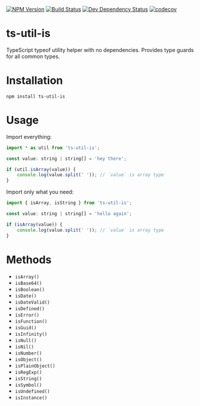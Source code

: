 [![NPM Version](https://badge.fury.io/js/ts-util-is.svg)](https://badge.fury.io/js/ts-util-is)
[![Build Status](https://travis-ci.org/justinlettau/ts-util-is.svg?branch=master)](https://travis-ci.org/justinlettau/ts-util-is)
[![Dev Dependency Status](https://david-dm.org/justinlettau/ts-util-is/dev-status.svg)](https://david-dm.org/justinlettau/ts-util-is?type=dev)
[![codecov](https://codecov.io/gh/justinlettau/ts-util-is/branch/master/graph/badge.svg)](https://codecov.io/gh/justinlettau/ts-util-is)

# ts-util-is
TypeScript typeof utility helper with no dependencies. Provides type guards for all common types.

# Installation
```
npm install ts-util-is
```

# Usage
Import everything:
```js
import * as util from 'ts-util-is';

const value: string | string[] = 'hey there';

if (util.isArray(value)) {
    console.log(value.split(' ')); // `value` is array type
}
```

Import only what you need:
```js
import { isArray, isString } from 'ts-util-is';

const value: string | string[] = 'hello again';

if (isArray(value)) {
    console.log(value.split(' ')); // `value` is array type
}
```

# Methods
- `isArray()`
- `isBase64()`
- `isBoolean()`
- `isDate()`
- `isDateValid()`
- `isDefined()`
- `isError()`
- `isFunction()`
- `isGuid()`
- `isInfinity()`
- `isNull()`
- `isNil()`
- `isNumber()`
- `isObject()`
- `isPlainObject()`
- `isRegExp()`
- `isString()`
- `isSymbol()`
- `isUndefined()`
- `isInstance()`
